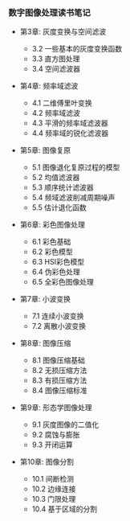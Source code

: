 ### 数字图像处理读书笔记

- 第3章: 灰度变换与空间滤波

    - 3.2 一些基本的灰度变换函数
    - 3.3 直方图处理
    - 3.4 空间滤波器

- 第4章: 频率域滤波

    - 4.1 二维傅里叶变换
    - 4.2 频率域滤波
    - 4.3 平滑的频率域滤波器
    - 4.4 频率域的锐化滤波器
    
- 第5章: 图像复原

    - 5.1 图像退化复原过程的模型
    - 5.2 均值滤波器
    - 5.3 顺序统计滤波器
    - 5.4 频域滤波削减周期噪声
    - 5.5 估计退化函数
    
- 第6章: 彩色图像处理

    - 6.1 彩色基础
    - 6.2 彩色模型
    - 6.3 HSI彩色模型
    - 6.4 伪彩色处理
    - 6.5 全彩色图像处理
    
- 第7章: 小波变换

    - 7.1 连续小波变换
    - 7.2 离散小波变换
    
- 第8章: 图像压缩

    - 8.1 图像压缩基础
    - 8.2 无损压缩方法
    - 8.3 有损压缩方法
    - 8.4 图像压缩标准

- 第9章: 形态学图像处理

    - 9.1 灰度图像的二值化
    - 9.2 腐蚀与膨胀
    - 9.3 开闭运算
    
- 第10章: 图像分割

    - 10.1 间断检测
    - 10.2 边缘连接
    - 10.3 门限处理
    - 10.4 基于区域的分割
